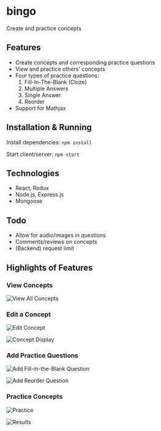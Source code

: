 # bingo

Create and practice concepts

## Features

* Create concepts and corresponding practice questions
* View and practice others' concepts
* Four types of practice questions:
    1. Fill-In-The-Blank (Cloze)
    2. Multiple Answers
    3. Single Answer
    4. Reorder
* Support for Mathjax

## Installation & Running

Install dependencies:
`
npm install
`

Start client/server:
`
npm start
`

## Technologies

* React, Redux
* Node.js, Express.js
* Mongoose

## Todo

* Allow for audio/images in questions
* Comments/reviews on concepts
* (Backend) request limit

## Highlights of Features

### View Concepts

![View All Concepts](https://i.ibb.co/M2vMSX3/all-concepts-1.png)

### Edit a Concept

![Edit Concept](https://i.ibb.co/6szTrYf/edit-concept-1.png)

![Concept Display](https://i.ibb.co/BP7SYmz/view-concept-1.png)

### Add Practice Questions

![Add Fill-in-the-Blank Question](https://i.ibb.co/0ZvrPXJ/edit-question-1.png)

![Add Reorder Question](https://i.ibb.co/Vt6qVhR/edit-question-2.png)

### Practice Concepts

![Practice](https://i.ibb.co/qMnTPqh/practice-1.png)

![Results](https://i.ibb.co/Jcq4NKk/practice-2.png)
